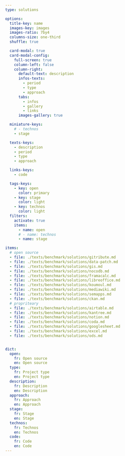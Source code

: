 ```yaml
---
type: solutions

options:
  title-key: name
  images-key: images
  images-ratio: 7by4
  columns-size: one-third
  shuffle: true

  card-modal: true
  card-modal-config:
    full-screen: true
    column-left: false
    column-right: 
      default-text: description
      infos-texts: 
        - period
        - type
        - approach
      tabs:
        - infos
        - gallery 
        - links 
      images-gallery: true

  miniature-keys: 
    # - technos
    - stage

  texts-keys: 
    - description 
    - period
    - type
    - approach

  links-keys: 
    - code

  tags-keys: 
    - key: open
      color: primary
    - key: stage
      color: light
    - key: technos
      color: light
  filters: 
    activate: true
    items: 
      - name: open
      # - name: technos
      - name: stage

items: 
  # open source
  - file: ./texts/benchmark/solutions/gitribute.md
  - file: ./texts/benchmark/solutions/data-patch.md
  - file: ./texts/benchmark/solutions/gis.md
  - file: ./texts/benchmark/solutions/nocodb.md
  - file: ./texts/benchmark/solutions/framacalc.md
  - file: ./texts/benchmark/solutions/libreoffice.md
  - file: ./texts/benchmark/solutions/koumoul.md
  - file: ./texts/benchmark/solutions/mediawiki.md
  - file: ./texts/benchmark/solutions/semapps.md
  - file: ./texts/benchmark/solutions/ckan.md
  # propriteary
  - file: ./texts/benchmark/solutions/airtable.md
  - file: ./texts/benchmark/solutions/kantree.md
  - file: ./texts/benchmark/solutions/notion.md
  - file: ./texts/benchmark/solutions/coda.md
  - file: ./texts/benchmark/solutions/googlesheet.md
  - file: ./texts/benchmark/solutions/excel.md
  - file: ./texts/benchmark/solutions/ods.md


dict:
  open:
    fr: Open source
    en: Open source
  type:
    fr: Project type
    en: Project type
  description:
    fr: Description
    en: Description
  approach:
    fr: Approach
    en: Approach
  stage:
    fr: Stage
    en: Stage
  technos:
    fr: Technos
    en: Technos
  code:
    fr: Code
    en: Code
---
```

